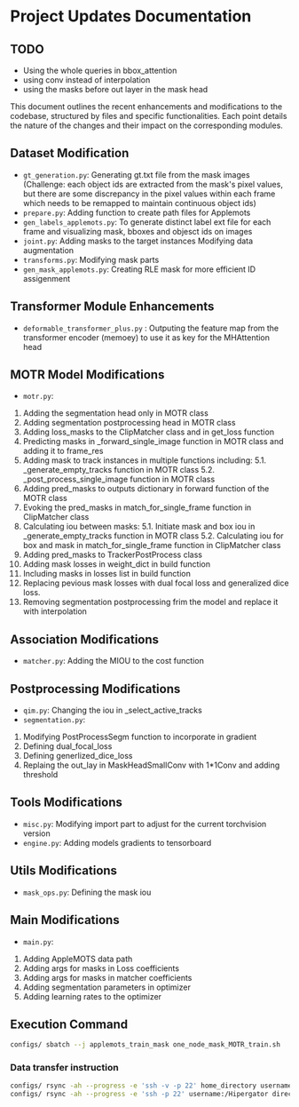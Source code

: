 # Project Updates Documentation

## TODO
- Using the whole queries in bbox_attention
- using conv instead of interpolation 
- using the masks before out layer in the mask head




This document outlines the recent enhancements and modifications to the codebase, structured by files and specific functionalities. Each point details the nature of the changes and their impact on the corresponding modules.

## Dataset Modification
- `gt_generation.py`: Generating gt.txt file from the mask images (Challenge: each object ids are extracted from the mask's pixel values, but there are some discrepancy in the pixel values within each frame which needs to be remapped to maintain continuous object ids)
- `prepare.py`: Adding function to create path files for Applemots
- `gen_labels_applemots.py`: To generate distinct label ext file for each frame and visualizing mask, bboxes and objesct ids on images
- `joint.py`: Adding masks to the target instances Modifying data augmentation
- `transforms.py`: Modifying mask parts
- `gen_mask_applemots.py`: Creating RLE mask for more efficient ID assigenment 

## Transformer Module Enhancements
- `deformable_transformer_plus.py` : Outputing the feature map from the transformer encoder (memoey) to use it as key for the MHAttention head

## MOTR Model Modifications
- `motr.py`:
1. Adding the segmentation head only in MOTR class
2. Adding segmentation postprocessing head in MOTR class
3. Adding loss_masks to the ClipMatcher class and in get_loss function
4. Predicting masks in _forward_single_image function in MOTR class and adding it to frame_res
5. Adding mask to track instances in multiple functions including:
     5.1. _generate_empty_tracks function in MOTR class
     5.2. _post_process_single_image function in MOTR class
6. Adding pred_masks to outputs dictionary in forward function of the MOTR class
7. Evoking the pred_masks in match_for_single_frame function in ClipMatcher class
8. Calculating iou between masks:
     5.1. Initiate mask and box iou in _generate_empty_tracks function in MOTR class
     5.2. Calculating iou for box and mask in match_for_single_frame function in ClipMatcher class 
9. Adding pred_masks to TrackerPostProcess class 
10. Adding mask losses in weight_dict in build function
11. Including masks in losses list in build function
12. Replacing pevious mask losses with dual focal loss and generalized dice loss.
13. Removing segmentation postprocessing frim the model and replace it with interpolation

## Association Modifications
- `matcher.py`: Adding the MIOU to the cost function

## Postprocessing Modifications
- `qim.py`: Changing the iou in _select_active_tracks
- `segmentation.py`: 
1. Modifying PostProcessSegm function to incorporate in gradient
2. Defining dual_focal_loss
3. Defining generlized_dice_loss
4. Replaing the out_lay in MaskHeadSmallConv with 1*1Conv and adding threshold

## Tools Modifications
- `misc.py`: Modifying import part to adjust for the current torchvision version
- `engine.py`: Adding models gradients to tensorboard

## Utils Modifications
- `mask_ops.py`: Defining the mask iou 

## Main Modifications
- `main.py`:
1. Adding AppleMOTS data path
2. Adding args for masks in Loss coefficients
3. Adding args for masks in matcher coefficients
4. Adding segmentation parameters in optimizer
5. Adding learning rates to the optimizer

## Execution Command
```bash 
configs/ sbatch --j applemots_train_mask one_node_mask_MOTR_train.sh

```

### Data transfer instruction
```bash 
configs/ rsync -ah --progress -e 'ssh -v -p 22' home_directory username:hipergator directory
configs/ rsync -ah --progress -e 'ssh -p 22' username:/Hipergator directory /home directory
```
